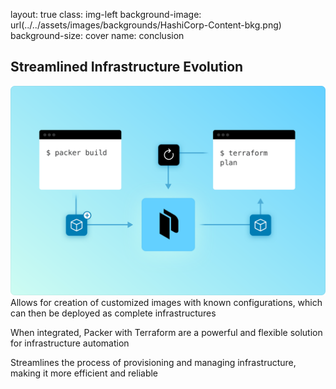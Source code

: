 layout: true
class: img-left
background-image: url(../../assets/images/backgrounds/HashiCorp-Content-bkg.png)
background-size: cover
name: conclusion

## Streamlined Infrastructure Evolution

![scale:40%](./assets/logos/packer_terraform.svg)
Allows for creation of customized images with known configurations, which can then be deployed as complete infrastructures

When integrated, Packer with Terraform are a powerful and flexible solution for infrastructure automation

Streamlines the process of provisioning and managing infrastructure, making it more efficient and reliable


